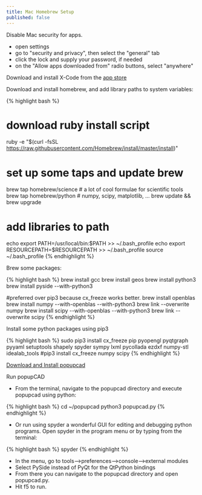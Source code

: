 ```yaml
---
title: Mac Homebrew Setup
published: false
---
```


Disable Mac security for apps.

- open settings
- go to "security and privacy", then select the "general" tab
- click the lock and supply your password, if needed
- on the "Allow apps downloaded from" radio buttons, select "anywhere"

Download and install X-Code from the [app store](<https://developer.apple.com/xcode/>)

Download and install homebrew, and add library paths to system variables:

{% highlight bash %}
# download ruby install script
ruby -e "$(curl -fsSL https://raw.githubusercontent.com/Homebrew/install/master/install)"

# set up some taps and update brew
brew tap homebrew/science # a lot of cool formulae for scientific tools
brew tap homebrew/python # numpy, scipy, matplotlib, ...
brew update && brew upgrade

# add libraries to path
echo export PATH=/usr/local/bin:\$PATH >> ~/.bash_profile
echo export RESOURCEPATH=\$RESOURCEPATH >> ~/.bash_profile
source ~/.bash_profile
{% endhighlight %}

Brew some packages:

{% highlight bash %}
brew install gcc
brew install geos
brew install python3
brew install pyside --with-python3

#preferred over pip3 because cx_freeze works better.
brew install openblas
brew install numpy --with-openblas --with-python3
brew link --overwrite numpy
brew install scipy --with-openblas --with-python3
brew link --overwrite scipy
{% endhighlight %}

Install some python packages using pip3

{% highlight bash %}
sudo pip3 install cx_freeze pip pyopengl pyqtgraph pyyaml setuptools shapely spyder sympy lxml pycollada ezdxf numpy-stl idealab_tools
#pip3 install cx_freeze numpy scipy
{% endhighlight %}

[Download and Install popupcad]({{site.baseurl}}/docs/mac-popupcad-download)

Run popupCAD

* From the terminal, navigate to the popupcad directory and execute popupcad using python:

{% highlight bash %}
cd ~/popupcad
python3 popupcad.py
{% endhighlight %}

* Or run using spyder a wonderful GUI for editing and debugging python programs. Open spyder in the program menu or by typing from the terminal:

{% highlight bash %}
spyder
{% endhighlight %}

* In the menu, go to tools-->preferences-->console-->external modules
* Select PySide instead of PyQt for the QtPython bindings
* From there you can navigate to the popupcad directory and open popupcad.py.
* Hit f5 to run.

<!--
Download and run this [script]({{site.url}}/assets/scripts/install_popupcad_mac.sh)

- once you download the script, you may have to permit it to be executed on your local machine.  
- open up a terminal window and navigate to the directory where you downloaded the script.

type:

{% highlight bash %}
chmod +x install_popupcad_mac.sh
./install_popupcad_mac.sh
{% endhighlight %}

-->